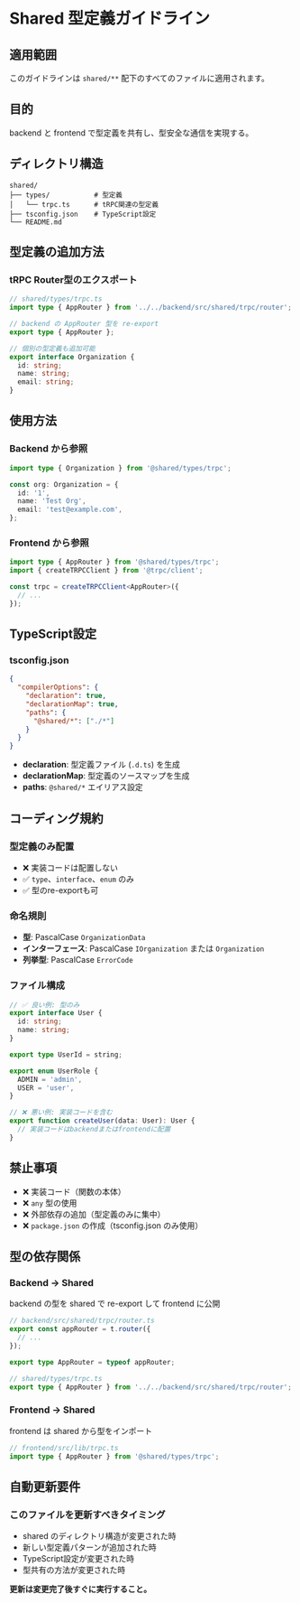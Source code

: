 # Shared 型定義ガイドライン

## 適用範囲
このガイドラインは `shared/**` 配下のすべてのファイルに適用されます。

## 目的

backend と frontend で型定義を共有し、型安全な通信を実現する。

## ディレクトリ構造

```
shared/
├── types/           # 型定義
│   └── trpc.ts      # tRPC関連の型定義
├── tsconfig.json    # TypeScript設定
└── README.md
```

## 型定義の追加方法

### tRPC Router型のエクスポート

```typescript
// shared/types/trpc.ts
import type { AppRouter } from '../../backend/src/shared/trpc/router';

// backend の AppRouter 型を re-export
export type { AppRouter };

// 個別の型定義も追加可能
export interface Organization {
  id: string;
  name: string;
  email: string;
}
```

## 使用方法

### Backend から参照
```typescript
import type { Organization } from '@shared/types/trpc';

const org: Organization = {
  id: '1',
  name: 'Test Org',
  email: 'test@example.com',
};
```

### Frontend から参照
```typescript
import type { AppRouter } from '@shared/types/trpc';
import { createTRPCClient } from '@trpc/client';

const trpc = createTRPCClient<AppRouter>({
  // ...
});
```

## TypeScript設定

### tsconfig.json
```json
{
  "compilerOptions": {
    "declaration": true,
    "declarationMap": true,
    "paths": {
      "@shared/*": ["./*"]
    }
  }
}
```

- **declaration**: 型定義ファイル (`.d.ts`) を生成
- **declarationMap**: 型定義のソースマップを生成
- **paths**: `@shared/*` エイリアス設定

## コーディング規約

### 型定義のみ配置
- ❌ 実装コードは配置しない
- ✅ `type`、`interface`、`enum` のみ
- ✅ 型のre-exportも可

### 命名規則
- **型**: PascalCase `OrganizationData`
- **インターフェース**: PascalCase `IOrganization` または `Organization`
- **列挙型**: PascalCase `ErrorCode`

### ファイル構成
```typescript
// ✅ 良い例: 型のみ
export interface User {
  id: string;
  name: string;
}

export type UserId = string;

export enum UserRole {
  ADMIN = 'admin',
  USER = 'user',
}

// ❌ 悪い例: 実装コードを含む
export function createUser(data: User): User {
  // 実装コードはbackendまたはfrontendに配置
}
```

## 禁止事項

- ❌ 実装コード（関数の本体）
- ❌ `any` 型の使用
- ❌ 外部依存の追加（型定義のみに集中）
- ❌ `package.json` の作成（tsconfig.json のみ使用）

## 型の依存関係

### Backend → Shared
backend の型を shared で re-export して frontend に公開

```typescript
// backend/src/shared/trpc/router.ts
export const appRouter = t.router({
  // ...
});

export type AppRouter = typeof appRouter;

// shared/types/trpc.ts
export type { AppRouter } from '../../backend/src/shared/trpc/router';
```

### Frontend → Shared
frontend は shared から型をインポート

```typescript
// frontend/src/lib/trpc.ts
import type { AppRouter } from '@shared/types/trpc';
```

## 自動更新要件

### このファイルを更新すべきタイミング
- shared のディレクトリ構造が変更された時
- 新しい型定義パターンが追加された時
- TypeScript設定が変更された時
- 型共有の方法が変更された時

**更新は変更完了後すぐに実行すること。**
